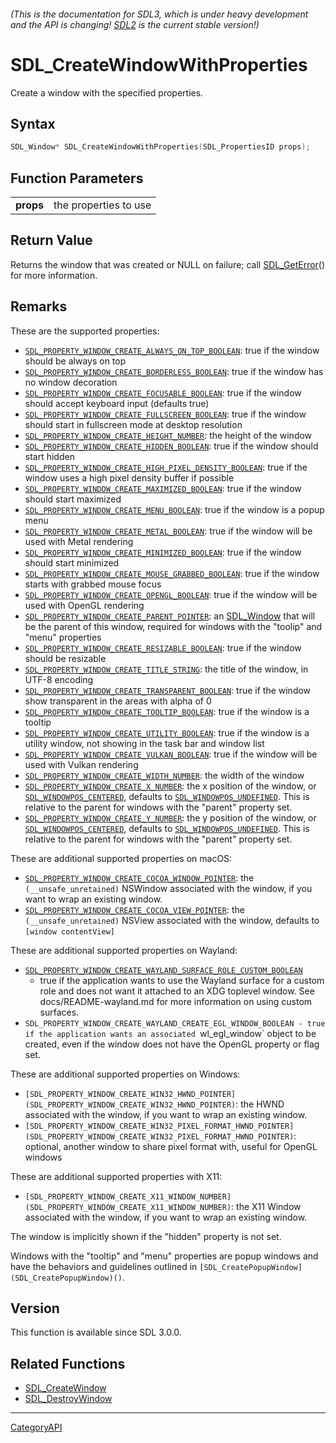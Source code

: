 ###### (This is the documentation for SDL3, which is under heavy development and the API is changing! [SDL2](https://wiki.libsdl.org/SDL2/) is the current stable version!)
# SDL_CreateWindowWithProperties

Create a window with the specified properties.

## Syntax

```c
SDL_Window* SDL_CreateWindowWithProperties(SDL_PropertiesID props);

```

## Function Parameters

|               |                       |
| ------------- | --------------------- |
| **props**     | the properties to use |

## Return Value

Returns the window that was created or NULL on failure; call
[SDL_GetError](SDL_GetError)() for more information.

## Remarks

These are the supported properties:

- [`SDL_PROPERTY_WINDOW_CREATE_ALWAYS_ON_TOP_BOOLEAN`](SDL_PROPERTY_WINDOW_CREATE_ALWAYS_ON_TOP_BOOLEAN):
  true if the window should be always on top
- [`SDL_PROPERTY_WINDOW_CREATE_BORDERLESS_BOOLEAN`](SDL_PROPERTY_WINDOW_CREATE_BORDERLESS_BOOLEAN):
  true if the window has no window decoration
- [`SDL_PROPERTY_WINDOW_CREATE_FOCUSABLE_BOOLEAN`](SDL_PROPERTY_WINDOW_CREATE_FOCUSABLE_BOOLEAN):
  true if the window should accept keyboard input (defaults true)
- [`SDL_PROPERTY_WINDOW_CREATE_FULLSCREEN_BOOLEAN`](SDL_PROPERTY_WINDOW_CREATE_FULLSCREEN_BOOLEAN):
  true if the window should start in fullscreen mode at desktop resolution
- [`SDL_PROPERTY_WINDOW_CREATE_HEIGHT_NUMBER`](SDL_PROPERTY_WINDOW_CREATE_HEIGHT_NUMBER):
  the height of the window
- [`SDL_PROPERTY_WINDOW_CREATE_HIDDEN_BOOLEAN`](SDL_PROPERTY_WINDOW_CREATE_HIDDEN_BOOLEAN):
  true if the window should start hidden
- [`SDL_PROPERTY_WINDOW_CREATE_HIGH_PIXEL_DENSITY_BOOLEAN`](SDL_PROPERTY_WINDOW_CREATE_HIGH_PIXEL_DENSITY_BOOLEAN):
  true if the window uses a high pixel density buffer if possible
- [`SDL_PROPERTY_WINDOW_CREATE_MAXIMIZED_BOOLEAN`](SDL_PROPERTY_WINDOW_CREATE_MAXIMIZED_BOOLEAN):
  true if the window should start maximized
- [`SDL_PROPERTY_WINDOW_CREATE_MENU_BOOLEAN`](SDL_PROPERTY_WINDOW_CREATE_MENU_BOOLEAN):
  true if the window is a popup menu
- [`SDL_PROPERTY_WINDOW_CREATE_METAL_BOOLEAN`](SDL_PROPERTY_WINDOW_CREATE_METAL_BOOLEAN):
  true if the window will be used with Metal rendering
- [`SDL_PROPERTY_WINDOW_CREATE_MINIMIZED_BOOLEAN`](SDL_PROPERTY_WINDOW_CREATE_MINIMIZED_BOOLEAN):
  true if the window should start minimized
- [`SDL_PROPERTY_WINDOW_CREATE_MOUSE_GRABBED_BOOLEAN`](SDL_PROPERTY_WINDOW_CREATE_MOUSE_GRABBED_BOOLEAN):
  true if the window starts with grabbed mouse focus
- [`SDL_PROPERTY_WINDOW_CREATE_OPENGL_BOOLEAN`](SDL_PROPERTY_WINDOW_CREATE_OPENGL_BOOLEAN):
  true if the window will be used with OpenGL rendering
- [`SDL_PROPERTY_WINDOW_CREATE_PARENT_POINTER`](SDL_PROPERTY_WINDOW_CREATE_PARENT_POINTER):
  an [SDL_Window](SDL_Window) that will be the parent of this window,
  required for windows with the "toolip" and "menu" properties
- [`SDL_PROPERTY_WINDOW_CREATE_RESIZABLE_BOOLEAN`](SDL_PROPERTY_WINDOW_CREATE_RESIZABLE_BOOLEAN):
  true if the window should be resizable
- [`SDL_PROPERTY_WINDOW_CREATE_TITLE_STRING`](SDL_PROPERTY_WINDOW_CREATE_TITLE_STRING):
  the title of the window, in UTF-8 encoding
- [`SDL_PROPERTY_WINDOW_CREATE_TRANSPARENT_BOOLEAN`](SDL_PROPERTY_WINDOW_CREATE_TRANSPARENT_BOOLEAN):
  true if the window show transparent in the areas with alpha of 0
- [`SDL_PROPERTY_WINDOW_CREATE_TOOLTIP_BOOLEAN`](SDL_PROPERTY_WINDOW_CREATE_TOOLTIP_BOOLEAN):
  true if the window is a tooltip
- [`SDL_PROPERTY_WINDOW_CREATE_UTILITY_BOOLEAN`](SDL_PROPERTY_WINDOW_CREATE_UTILITY_BOOLEAN):
  true if the window is a utility window, not showing in the task bar and
  window list
- [`SDL_PROPERTY_WINDOW_CREATE_VULKAN_BOOLEAN`](SDL_PROPERTY_WINDOW_CREATE_VULKAN_BOOLEAN):
  true if the window will be used with Vulkan rendering
- [`SDL_PROPERTY_WINDOW_CREATE_WIDTH_NUMBER`](SDL_PROPERTY_WINDOW_CREATE_WIDTH_NUMBER):
  the width of the window
- [`SDL_PROPERTY_WINDOW_CREATE_X_NUMBER`](SDL_PROPERTY_WINDOW_CREATE_X_NUMBER):
  the x position of the window, or
  [`SDL_WINDOWPOS_CENTERED`](SDL_WINDOWPOS_CENTERED), defaults to
  [`SDL_WINDOWPOS_UNDEFINED`](SDL_WINDOWPOS_UNDEFINED). This is relative to
  the parent for windows with the "parent" property set.
- [`SDL_PROPERTY_WINDOW_CREATE_Y_NUMBER`](SDL_PROPERTY_WINDOW_CREATE_Y_NUMBER):
  the y position of the window, or
  [`SDL_WINDOWPOS_CENTERED`](SDL_WINDOWPOS_CENTERED), defaults to
  [`SDL_WINDOWPOS_UNDEFINED`](SDL_WINDOWPOS_UNDEFINED). This is relative to
  the parent for windows with the "parent" property set.

These are additional supported properties on macOS:

- [`SDL_PROPERTY_WINDOW_CREATE_COCOA_WINDOW_POINTER`](SDL_PROPERTY_WINDOW_CREATE_COCOA_WINDOW_POINTER):
  the `(__unsafe_unretained)` NSWindow associated with the window, if you
  want to wrap an existing window.
- [`SDL_PROPERTY_WINDOW_CREATE_COCOA_VIEW_POINTER`](SDL_PROPERTY_WINDOW_CREATE_COCOA_VIEW_POINTER):
  the `(__unsafe_unretained)` NSView associated with the window, defaults
  to `[window contentView]`

These are additional supported properties on Wayland:

- [`SDL_PROPERTY_WINDOW_CREATE_WAYLAND_SURFACE_ROLE_CUSTOM_BOOLEAN`](SDL_PROPERTY_WINDOW_CREATE_WAYLAND_SURFACE_ROLE_CUSTOM_BOOLEAN)
  - true if the application wants to use the Wayland surface for a custom
  role and does not want it attached to an XDG toplevel window. See
  docs/README-wayland.md for more information on using custom surfaces.
- `SDL_PROPERTY_WINDOW_CREATE_WAYLAND_CREATE_EGL_WINDOW_BOOLEAN - true if
  the application wants an associated `wl_egl_window` object to be created,
  even if the window does not have the OpenGL property or flag set.

These are additional supported properties on Windows:

- `[SDL_PROPERTY_WINDOW_CREATE_WIN32_HWND_POINTER](SDL_PROPERTY_WINDOW_CREATE_WIN32_HWND_POINTER)`:
  the HWND associated with the window, if you want to wrap an existing
  window.
- `[SDL_PROPERTY_WINDOW_CREATE_WIN32_PIXEL_FORMAT_HWND_POINTER](SDL_PROPERTY_WINDOW_CREATE_WIN32_PIXEL_FORMAT_HWND_POINTER)`:
  optional, another window to share pixel format with, useful for OpenGL
  windows

These are additional supported properties with X11:

- `[SDL_PROPERTY_WINDOW_CREATE_X11_WINDOW_NUMBER](SDL_PROPERTY_WINDOW_CREATE_X11_WINDOW_NUMBER)`:
  the X11 Window associated with the window, if you want to wrap an
  existing window.

The window is implicitly shown if the "hidden" property is not set.

Windows with the "tooltip" and "menu" properties are popup windows and have
the behaviors and guidelines outlined in
`[SDL_CreatePopupWindow](SDL_CreatePopupWindow)()`.

## Version

This function is available since SDL 3.0.0.

## Related Functions

* [SDL_CreateWindow](SDL_CreateWindow)
* [SDL_DestroyWindow](SDL_DestroyWindow)

----
[CategoryAPI](CategoryAPI)

